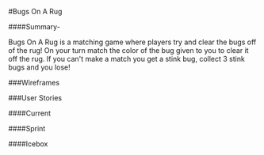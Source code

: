 #Bugs On A Rug

####Summary- 

Bugs On A Rug is a matching game where players try and clear the bugs off of the rug!  On your turn match the color of the bug given to you to clear it off the rug.  If you can't make a match you get a stink bug, collect 3 stink bugs and you lose!

###Wireframes

###User Stories

####Current

####Sprint

####Icebox